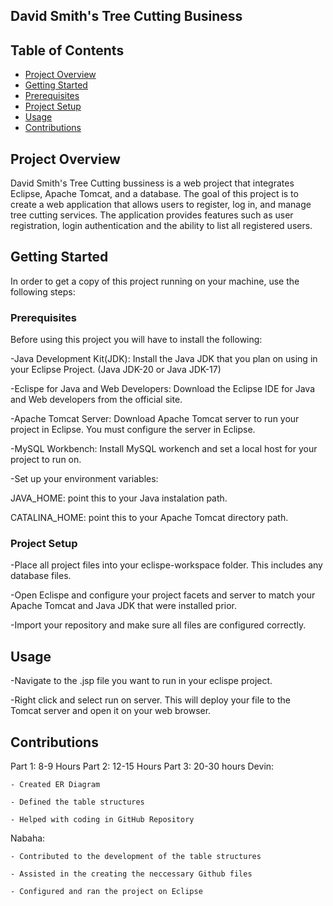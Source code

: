 ## David Smith's Tree Cutting Business




## Table of Contents
- [Project Overview](#project-overview)
- [Getting Started](#getting-started)
- [Prerequisites](#prerequisites)
- [Project Setup](#project-setup)
- [Usage](#usage)
- [Contributions](#contributions)

## Project Overview
David Smith's Tree Cutting bussiness is a web project that integrates Eclipse, Apache Tomcat, and a database. The goal of this project is to create a web application that allows users to register, log in, and manage tree cutting services. The application provides features such as user registration, login authentication and the ability to list all registered users.

## Getting Started

In order to get a copy of this project running on your machine, use the following steps: 

### Prerequisites

Before using this project you will have to install the following:

-Java Development Kit(JDK): Install the Java JDK that you plan on using in your Eclipse Project. (Java JDK-20 or Java JDK-17)

-Eclispe for Java and Web Developers: 
Download the Eclipse IDE for Java and Web developers from the official site.

-Apache Tomcat Server: Download Apache Tomcat server to run your project in Eclipse. You must configure the server in Eclipse.

-MySQL Workbench: Install MySQL workench and set a local host for your project to run on. 

-Set up your environment variables: 

  JAVA_HOME: point this to your Java instalation path.
  
  CATALINA_HOME: point this to your Apache Tomcat directory path.

### Project Setup
-Place all project files into your eclispe-workspace folder. This includes any database files. 

-Open Eclispe and configure your project facets and server to match your Apache Tomcat and Java JDK that were installed prior.

-Import your repository and make sure all files are configured correctly.

## Usage

-Navigate to the .jsp file you want to run in your eclispe project.

-Right click and select run on server. This will deploy your file to the     
  Tomcat server and open it on your web browser.

## Contributions
  Part 1: 8-9 Hours
  Part 2: 12-15 Hours
  Part 3: 20-30 hours
  Devin:
  
    - Created ER Diagram
    
    - Defined the table structures
    
    - Helped with coding in GitHub Repository
    
  Nabaha: 
  
    - Contributed to the development of the table structures
    
    - Assisted in the creating the neccessary Github files
    
    - Configured and ran the project on Eclipse 
